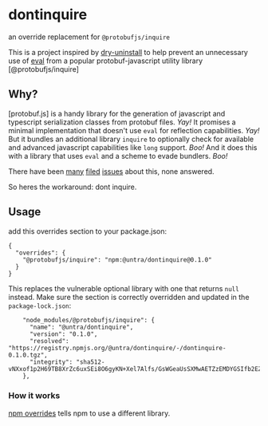 # dontinquire

an override replacement for `@protobufjs/inquire`

This is a project inspired by [dry-uninstall](https://github.com/denys-potapov/dry-uninstall#readme) to help prevent an unnecessary use of [eval](https://developer.mozilla.org/en-US/docs/Web/JavaScript/Reference/Global_Objects/eval) from a popular protobuf-javascript utility library [@protobufjs/inquire]

## Why?

[protobuf.js] is a handy library for the generation of javascript and typescript serialization classes from protobuf files. _Yay!_
It promises a minimal implementation that doesn't use `eval` for reflection capabilities. _Yay!_
But it bundles an additional library `inquire` to optionally check for available and advanced javascript capabilities like `long` support. _Boo!_
And it does this with a library that uses `eval` and a scheme to evade bundlers. _Boo!_

There have been [many](https://github.com/protobufjs/protobuf.js/issues/1754) [filed](https://github.com/protobufjs/protobuf.js/issues/997) [issues](https://github.com/protobufjs/protobuf.js/issues/1713) about this, none answered.

So heres the workaround: dont inquire.

## Usage

add this overrides section to your package.json:

```
{
  "overrides": {
    "@protobufjs/inquire": "npm:@untra/dontinquire@0.1.0"
  }
}
```

This replaces the vulnerable optional library with one that returns `null` instead. Make sure the section is correctly overridden and updated in the `package-lock.json`:
```
    "node_modules/@protobufjs/inquire": {
      "name": "@untra/dontinquire",
      "version": "0.1.0",
      "resolved": "https://registry.npmjs.org/@untra/dontinquire/-/dontinquire-0.1.0.tgz",
      "integrity": "sha512-vNXxof1p2H69TB8XrZc6uxSEi8O6gyKN+Xel7Alfs/GsWGeaUsSXMwAETZzEMDYGSIfb2EZC+5wYcr6AA8H8qw=="
    },
```

### How it works

[npm overrides](https://docs.npmjs.com/cli/v8/configuring-npm/package-json#overrides) tells npm to use a different library.